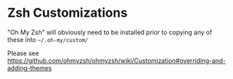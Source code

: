 # Zsh Customizations

"Oh My Zsh" will obviously need to be installed prior to copying any of these into
`~/.oh-my/custom/`

Please see https://github.com/ohmyzsh/ohmyzsh/wiki/Customization#overriding-and-adding-themes
